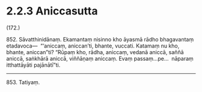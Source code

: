 

# 2.2.3 Aniccasutta




(172.)

852\. Sāvatthinidānaṃ. Ekamantaṃ nisinno kho āyasmā rādho bhagavantaṃ etadavoca—  “‘aniccaṃ, aniccan’ti, bhante, vuccati. Katamaṃ nu kho, bhante, aniccan”ti? “Rūpaṃ kho, rādha, aniccaṃ, vedanā aniccā, saññā aniccā, saṅkhārā aniccā, viññāṇaṃ aniccaṃ. Evaṃ passaṃ…pe…  nāparaṃ itthattāyāti pajānātī”ti.

---

853\. Tatiyaṃ.





